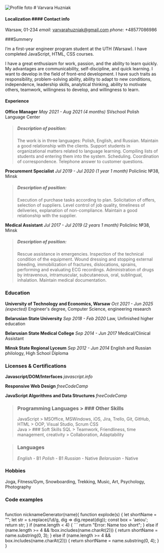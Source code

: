 ![Profile foto](profilfoto.jpg "Profile foto")            # Varvara Huzniak
                                                        

#### Localization                           #### Contact info

Warsaw, 01-234                              *email:* varvarahuzniak@gmail.com
                                            *phone:* +48577086986
                                            
###Summery

I’m a first-year engineer program student at the UTH (Warsaw). I have completed JavaScript, HTML, CSS courses.

I have a great enthusiasm for work, passion, and the ability to learn quickly.
My advantages are communicability, self-discipline, and quick learning.
I want to develop in the field of front-end development. I have such traits as responsibility,
problem-solving ability, ability to adapt to new conditions, independence, leadership skills, analytical thinking,
ability to motivate others, teamwork, willingness to develop, and willingness to learn.

#### Experience

**Office Manager** *May 2021 - Aug 2021 (4 months)*
  SVschool Polish Language Center

> ##### Description of position:
> The work is in three languages: Polish, English, and Russian.
> Maintain a good relationship with the clients.
> Support students in organizational matters related to language learning.
> Compiling lists of students and entering them into the system. Scheduling.
> Coordination of correspondence. Telephone answer to customer questions.


**Procurement Specialist** *Jul 2019 - Jul 2020 (1 year 1 month)*
  Policlinic №38, Minsk

> ##### Description of position:
> Execution of purchase tasks according to plan.
> Solicitation of offers, selection of suppliers.
> Level control of job quality, timeliness of deliveries, explanation of non-compliance.
> Maintain a good relationship with the supplier.


**Medical Assistant** *Jul 2017 - Jul 2019 (2 years 1 month)*
  Policlinic №38, Minsk

> ##### Description of position:
> Rescue assistance in emergencies. Inspection of the technical condition of the equipment.
> Wound dressing and stopping external bleeding, immobilization of fractures, dislocations,
> sprains, performing and evaluating ECG recordings. Administration of drugs by intravenous,
> intramuscular, subcutaneous, oral, sublingual, inhalation. Maintain medical documentation.


### Education

**University of Technology and Economics, Warsaw** *Oct 2021 - Jun 2025 (expected)*
  Engineer's degree, Computer Science, engineering research

**Belarusian State University** *Sep 2018 - Feb 2020*
  Law, Unfinished higher education
  
**Belarusian State Medical College** *Sep 2014 - Jun 2017*
  Medical/Clinical Assistant

**Minsk State Regional Lyceum** *Sep 2012 - Jun 2014*
  English and Russian philology, High School Diploma
  
  
### Licenses & Certifications
  
**Javascript/DOM/Interfaces** 
*javascript.info*

**Responsive Web Design**
*freeCodeCamp*

**JavaScript Algorithms and Data Structures**
*freeCodeCamp*


> ### Programming Languages                     > ### Other Skills
> JavaScript                                    > MSOffice, MSWindows, iOS, Jira, Trello, Git, GitHub,
> HTML                                          > OOP, Visual Studio, Scrum
> CSS                                           
> Java                                          > ### Soft Skills
> SQL                                           > Teamwork, Friendliness, time management, creativity
                                                > Collaboration, Adaptability


> ### Languages
> *English* - B1
> *Polish* - B1
> *Russian* - Native
> *Belarusian* - Native

### Hobbies
Joga, Fitness/Gym, Snowboarding, Trekking, Music, Art, Psychology, Photography


### Code examples

```                                                                           ```
function nicknameGenerator(name){                                             function explode(s) {
  let shortName = "";                                                         let str = s.replace(/\d/g, dig => dig.repeat(dig));
  const box = 'aeiou';                                                        return str;
                                                                              }
  if (name.length < 4) {                                                      ```
    return "Error: Name too short";
  } 
  else if (name.length >= 4 && !box.includes(name.charAt(2))) {
    return shortName = name.substring(0, 3);
    }
  else if (name.length >= 4 && box.includes(name.charAt(2))) {
    return shortName = name.substring(0, 4);
    }
}
```

